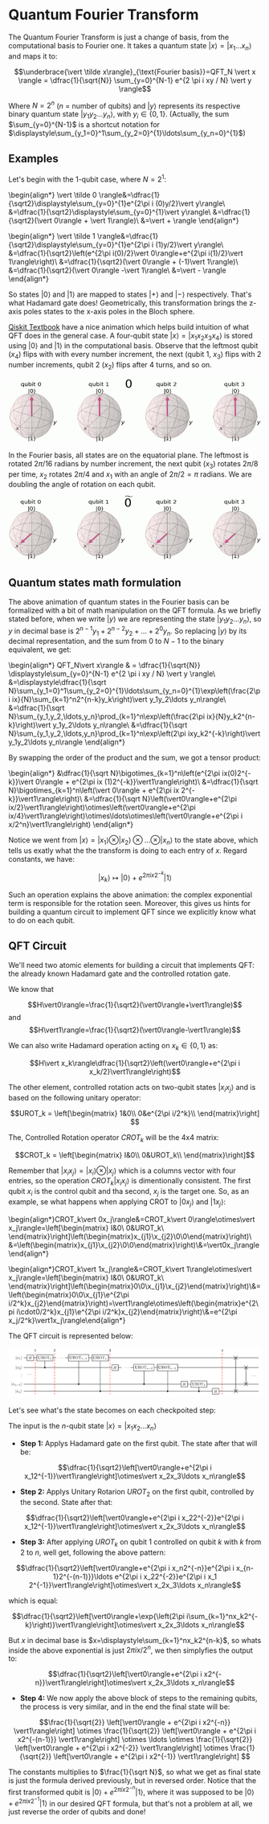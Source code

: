 # Quantum Fourier Transform

The Quantum Fourier Transform is just a change of basis, from the computational basis to Fourier one. It takes a quantum state $\vert x \rangle = \vert x_1\ldots x_n \rangle$ and maps it to:

$$\underbrace{\vert \tilde x\rangle}_{\text{Fourier basis}}=QFT_N \vert x \rangle =  \dfrac{1}{\sqrt{N}} \sum_{y=0}^{N-1} e^{2 \pi i xy / N} \vert y \rangle$$

Where $N=2^n$ ($n$ = number of qubits) and $\vert y\rangle$ represents its respective binary quantum state $\vert y_1y_2\ldots y_n\rangle$, with $y_i\in\{0,1\}$. (Actually, the sum $\sum_{y=0}^{N-1}$ is a shortcut notation for $\displaystyle\sum_{y_1=0}^1\sum_{y_2=0}^{1}\ldots\sum_{y_n=0}^{1}$)

## Examples

Let's begin with the 1-qubit case, where $N=2^1$:

\begin{align*}
\vert \tilde 0 \rangle&=\dfrac{1}{\sqrt2}\displaystyle\sum_{y=0}^{1}e^{2\pi i (0)y/2}\vert y\rangle\\
&=\dfrac{1}{\sqrt2}\displaystyle\sum_{y=0}^{1}\vert y\rangle\\
&=\dfrac{1}{\sqrt2}(\vert 0\rangle + \vert 1\rangle)\\
&=\vert + \rangle
\end{align*}

\begin{align*}
\vert \tilde 1 \rangle&=\dfrac{1}{\sqrt2}\displaystyle\sum_{y=0}^{1}e^{2\pi i (1)y/2}\vert y\rangle\\
&=\dfrac{1}{\sqrt2}\left(e^{2\pi i(0)/2}\vert 0\rangle+e^{2\pi i(1)/2}\vert 1\rangle\right)\\
&=\dfrac{1}{\sqrt2}(\vert 0\rangle + (-1)\vert 1\rangle)\\
&=\dfrac{1}{\sqrt2}(\vert 0\rangle -\vert 1\rangle\\
&=\vert - \rangle
\end{align*}

So states $\vert0\rangle$ and $\vert1\rangle$ are mapped to states $\vert+\rangle$ and $\vert-\rangle$ respectively. That's what Hadamard gate does! Geometrically, this transformation brings the z-axis poles states to the x-axis poles in the Bloch sphere.

[Qiskit Textbook](further.md) have a nice animation which helps build intuition of what QFT does in the general case. A four-qubit state $\vert x\rangle = \vert x_1x_2x_3x_4\rangle$ is stored using $\vert0\rangle$ and $\vert1\rangle$ in the computational basis. Observe that the leftmost qubit ($x_4$) flips with with every number increment, the next (qubit 1, $x_3$) flips with 2 number increments, qubit 2 ($x_2$) flips after 4 turns, and so on.

![](images/zbasis-counting.gif)

In the Fourier basis, all states are on the equatorial plane. The leftmost is rotated $2\pi/16$ radians by number increment, the next qubit ($x_3$) rotates $2\pi/8$ per time, $x_2$ rotates $2\pi/4$ and $x_1$ with an angle of $2\pi/2=\pi$ radians. We are doubling the angle of rotation on each qubit.

![](images/fourierbasis-counting.gif)

## Quantum states math formulation

The above animation of quantum states in the Fourier basis can be formalized with a bit of math manipulation on the QFT formula. As we briefly stated before, when we write $\vert y\rangle$ we are representing the state $\vert y_1y_2\ldots y_n\rangle$, so $y$ in decimal base is $2^{n-1}y_1+2^{n-2}y_2+\ldots +2^0y_n$. So replacing $\vert y\rangle$ by its decimal representation, and the sum from $0$ to $N-1$ to the binary equivalent, we get:

\begin{align*}
QFT_N\vert x\rangle & =  \dfrac{1}{\sqrt{N}} \displaystyle\sum_{y=0}^{N-1} e^{2 \pi i xy / N} \vert y \rangle\\
&=\displaystyle\dfrac{1}{\sqrt N}\sum_{y_1=0}^1\sum_{y_2=0}^{1}\ldots\sum_{y_n=0}^{1}\exp\left(\frac{2\pi ix}{N}\sum_{k=1}^n2^{n-k}y_k\right)\vert y_1y_2\ldots y_n\rangle\\
&=\dfrac{1}{\sqrt N}\sum_{y_1,y_2,\ldots,y_n}\prod_{k=1}^n\exp\left(\frac{2\pi ix}{N}y_k2^{n-k}\right)\vert y_1y_2\ldots y_n\rangle\\
&=\dfrac{1}{\sqrt N}\sum_{y_1,y_2,\ldots,y_n}\prod_{k=1}^n\exp\left(2\pi ixy_k2^{-k}\right)\vert y_1y_2\ldots y_n\rangle
\end{align*}

By swapping the order of the product and the sum, we got a tensor product:

\begin{align*}
&\dfrac{1}{\sqrt N}\bigotimes_{k=1}^n\left(e^{2\pi ix(0)2^{-k}}\vert 0\rangle + e^{2\pi ix (1)2^{-k}}\vert1\rangle\right)\\
&=\dfrac{1}{\sqrt N}\bigotimes_{k=1}^n\left(\vert 0\rangle + e^{2\pi ix 2^{-k}}\vert1\rangle\right)\\
&=\dfrac{1}{\sqrt N}\left(\vert0\rangle+e^{2\pi ix/2}\vert1\rangle\right)\otimes\left(\vert0\rangle+e^{2\pi ix/4}\vert1\rangle\right)\otimes\ldots\otimes\left(\vert0\rangle+e^{2\pi i x/2^n}\vert1\rangle\right)
\end{align*}

Notice we went from $\vert x\rangle = \vert x_1\rangle\otimes\vert x_2\rangle\otimes\ldots\otimes\vert x_n\rangle$ to the state above, which tells us exatly what the the transform is doing to each entry of $x$. Regard constants, we have:

$$\vert x_k\rangle \mapsto \vert 0\rangle + e^{2\pi ix 2^{-k}}\vert1\rangle$$

Such an operation explains the above animation: the complex exponential term is responsible for the rotation seen. Moreover, this gives us hints for building a quantum circuit to implement QFT since we explicitly know what to do on each qubit.

## QFT Circuit

We'll need two atomic elements for building a circuit that implements QFT: the already known Hadamard gate and the controlled rotation gate.

We know that 

$$H\vert0\rangle=\frac{1}{\sqrt2}(\vert0\rangle+\vert1\rangle)$$ and $$H\vert1\rangle=\frac{1}{\sqrt2}(\vert0\rangle-\vert1\rangle)$$

We can also write Hadamard operation acting on $x_k\in\{0,1\}$ as:

$$H\vert x_k\rangle\dfrac{1}{\sqrt2}\left(\vert0\rangle+e^{2\pi i x_k/2}\vert1\rangle\right)$$

The other element, controlled rotation acts on two-qubit states $\vert x_ix_j\rangle$ and is based on the following unitary operator:

$$UROT_k = \left[\begin{matrix}
1&0\\
0&e^{2\pi i/2^k}\\
\end{matrix}\right]
$$

The, Controlled Rotation operator $CROT_k$ will be the 4x4 matrix:

$$CROT_k = \left[\begin{matrix}
I&0\\
0&UROT_k\\
\end{matrix}\right]$$

Remember that $\vert x_ix_j\rangle=\vert x_i\rangle\otimes\vert x_j\rangle$ which is a columns vector with four entries, so the operation $CROT_k\vert x_ix_j\rangle$ is dimentionally consistent. The first qubit $x_i$ is the control qubit and tha second, $x_j$ is the target one. So, as an example, se what happens when applying CROT to $\vert0x_j\rangle$ and $\vert1x_j\rangle$:

\begin{align*}CROT_k\vert 0x_j\rangle&=CROT_k\vert 0\rangle\otimes\vert x_j\rangle=\left[\begin{matrix}
I&0\\
0&UROT_k\\
\end{matrix}\right]\left(\begin{matrix}x_{j1}\\x_{j2}\\0\\0\end{matrix}\right)\\
&=\left(\begin{matrix}x_{j1}\\x_{j2}\\0\\0\end{matrix}\right)\\&=\vert0x_j\rangle\end{align*}

\begin{align*}CROT_k\vert 1x_j\rangle&=CROT_k\vert 1\rangle\otimes\vert x_j\rangle=\left[\begin{matrix}
I&0\\
0&UROT_k\\
\end{matrix}\right]\left(\begin{matrix}0\\0\\x_{j1}\\x_{j2}\end{matrix}\right)\\&=\left(\begin{matrix}0\\0\\x_{j1}\\e^{2\pi i/2^k}x_{j2}\end{matrix}\right)=\vert1\rangle\otimes\left(\begin{matrix}e^{2\pi i\cdot0/2^k}x_{j1}\\e^{2\pi i/2^k}x_{j2}\end{matrix}\right)\\&=e^{2\pi x_j/2^k}\vert1x_j\rangle\end{align*}

The QFT circuit is represented below:

![](images/qft.png)



Let's see what's the state becomes on each checkpoited step:

The input is the $n$-qubit state $\vert x\rangle=\vert x_1x_2\ldots x_n\rangle$

- **Step 1:** Applys Hadamard gate on the first qubit. The state after that will be:

$$\dfrac{1}{\sqrt2}\left[\vert0\rangle+e^{2\pi i x_12^{-1}}\vert1\rangle\right]\otimes\vert x_2x_3\ldots x_n\rangle$$

- **Step 2:** Applys Unitary Rotarion $UROT_2$ on the first qubit, controlled by the second. State after that:

$$\dfrac{1}{\sqrt2}\left[\vert0\rangle+e^{2\pi i x_22^{-2}}e^{2\pi i x_12^{-1}}\vert1\rangle\right]\otimes\vert x_2x_3\ldots x_n\rangle$$

- **Step 3:** After applying $UROT_k$ on qubit 1 controlled on qubit $k$ with $k$ from 2 to $n$, well get, following the above pattern:

$$\dfrac{1}{\sqrt2}\left[\vert0\rangle+e^{2\pi i x_n2^{-n}}e^{2\pi i x_{n-1}2^{-(n-1)}}\ldots e^{2\pi i x_22^{-2}}e^{2\pi i x_1 2^{-1}}\vert1\rangle\right]\otimes\vert x_2x_3\ldots x_n\rangle$$

which is equal:

$$\dfrac{1}{\sqrt2}\left[\vert0\rangle+\exp{\left(2\pi i\sum_{k=1}^nx_k2^{-k}\right)}\vert1\rangle\right]\otimes\vert x_2x_3\ldots x_n\rangle$$

But $x$ in decimal base is $x=\displaystyle\sum_{k=1}^nx_k2^{n-k}$, so whats inside the above exponential is just $2\pi i x/2^n$, we then simplyfies the output to:

$$\dfrac{1}{\sqrt2}\left[\vert0\rangle+e^{2\pi i x2^{-n}}\vert1\rangle\right]\otimes\vert x_2x_3\ldots x_n\rangle$$

- **Step 4:** We now apply the above block of steps to the remaining qubits, the process is very similar, and in the end the final state will be:

$$\frac{1}{\sqrt{2}}
\left[\vert0\rangle + 
e^{2\pi i x2^{-n}}
\vert1\rangle\right]
\otimes
\frac{1}{\sqrt{2}}
\left[\vert0\rangle + 
e^{2\pi i x2^{-(n-1)}}
\vert1\rangle\right]
\otimes
\ldots
\otimes
\frac{1}{\sqrt{2}}
\left[\vert0\rangle + 
e^{2\pi i x2^{-2}}
\vert1\rangle\right]
\otimes
\frac{1}{\sqrt{2}}
\left[\vert0\rangle + 
e^{2\pi i x2^{-1}}
\vert1\rangle\right]
$$

The constants multiplies to $\frac{1}{\sqrt N}$, so what we get as final state is just the formula derived previously, but in reversed order. Notice that the first transformed qubit is $\vert0\rangle + 
e^{2\pi i x2^{-n}}
\vert1\rangle$, where it was supposed to be $\vert0\rangle + 
e^{2\pi i x2^{-1}}
\vert1\rangle$ in our desired QFT formula, but that's not a problem at all, we just reverse the order of qubits and done!
